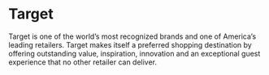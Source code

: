 # Target
Target is one of the world’s most recognized brands and one of America’s leading retailers. Target makes itself a preferred shopping destination by offering outstanding value, inspiration, innovation and an exceptional guest experience that no other retailer can deliver.
